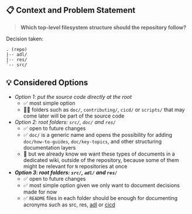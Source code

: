 ## 📋 Context and Problem Statement
> **Which top-level filesystem structure should the repository follow?**

Decision taken:
```text
. (repo)
|-- adl/
|-- res/
`-- src/
```

## 💡 Considered Options
* _Option 1: put the source code directly at the root_
  * ✅ most simple option
  * 🚫🚫 folders such as `doc/`, `contributing/`, `cicd/` or `scripts/` that may come later will be part of the source code
* _Option 2: root folders: `src/`, `doc/` and `res/`_
  * ✅ open to future changes
  * ✅ `doc/` is a generic name and opens the possibility for adding `doc/how-to-guides`, `doc/key-topics`, and other structuring documentation layers
  * 🚫 but we already know we want these types of documents in a dedicated wiki, outside of the repository, because some of them might be relevant for `N` repositories at once
* **_Option 3: root folders: `src/`, `adl/` and `res/`_**
  * ✅ open to future changes
  * ✅ most simple option given we only want to document decisions made for now
  * ✅ `README` files in each folder should be enough for documenting acronyms such as src, res, [adl](https://github.com/joelparkerhenderson/architecture-decision-record#what-is-an-architecture-decision-record) or [cicd](https://en.wikipedia.org/wiki/CI/CD)
